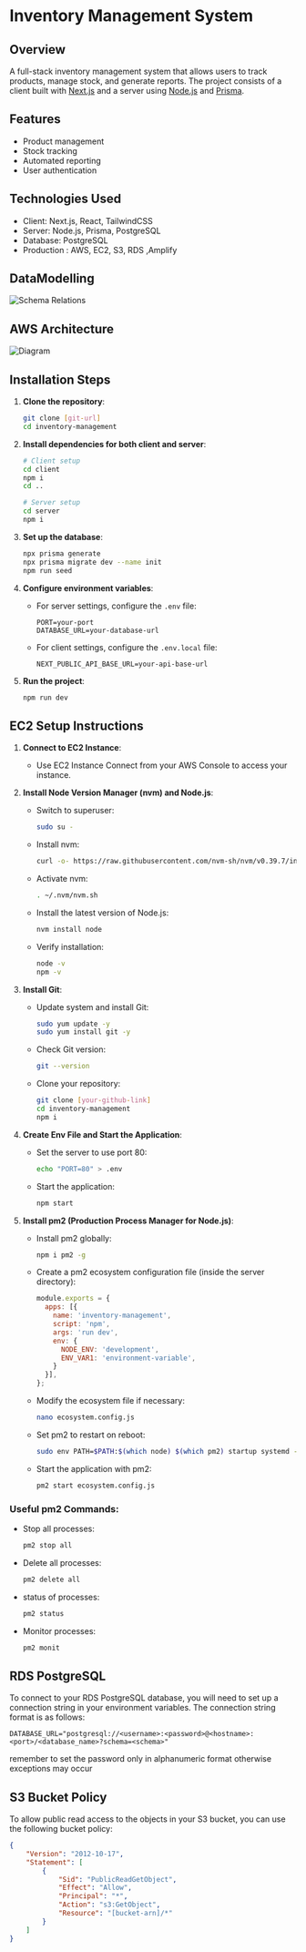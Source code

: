 # Inventory Management System

## Overview
A full-stack inventory management system that allows users to track products, manage stock, and generate reports. The project consists of a client built with [Next.js](https://nextjs.org/) and a server using [Node.js](https://nodejs.org/) and [Prisma](https://www.prisma.io/).

## Features
- Product management
- Stock tracking
- Automated reporting
- User authentication

## Technologies Used
- Client: Next.js, React, TailwindCSS
- Server: Node.js, Prisma, PostgreSQL
- Database: PostgreSQL
- Production : AWS, EC2, S3, RDS ,Amplify

## DataModelling
![Schema Relations](server/assets/schema-relations.jpg)

## AWS Architecture
![Diagram](server/assets/AWS-architecture.jpg)



## Installation Steps

1. **Clone the repository**:
    ```bash
    git clone [git-url]
    cd inventory-management
    ```

2. **Install dependencies for both client and server**:
    ```bash
    # Client setup
    cd client
    npm i
    cd ..

    # Server setup
    cd server
    npm i
    ```

3. **Set up the database**:
    ```bash
    npx prisma generate
    npx prisma migrate dev --name init
    npm run seed
    ```

4. **Configure environment variables**:
    - For server settings, configure the `.env` file:
        ```plaintext
        PORT=your-port
        DATABASE_URL=your-database-url
        ```
    - For client settings, configure the `.env.local` file:
        ```plaintext
        NEXT_PUBLIC_API_BASE_URL=your-api-base-url
        ```

5. **Run the project**:
    ```bash
    npm run dev
    ```

## EC2 Setup Instructions

1. **Connect to EC2 Instance**:
    - Use EC2 Instance Connect from your AWS Console to access your instance.

2. **Install Node Version Manager (nvm) and Node.js**:
    - Switch to superuser:
      ```bash
      sudo su -
      ```
    - Install nvm:
      ```bash
      curl -o- https://raw.githubusercontent.com/nvm-sh/nvm/v0.39.7/install.sh | bash
      ```
    - Activate nvm:
      ```bash
      . ~/.nvm/nvm.sh
      ```
    - Install the latest version of Node.js:
      ```bash
      nvm install node
      ```
    - Verify installation:
      ```bash
      node -v
      npm -v
      ```

3. **Install Git**:
    - Update system and install Git:
      ```bash
      sudo yum update -y
      sudo yum install git -y
      ```
    - Check Git version:
      ```bash
      git --version
      ```
    - Clone your repository:
      ```bash
      git clone [your-github-link]
      cd inventory-management
      npm i
      ```

4. **Create Env File and Start the Application**:
    - Set the server to use port 80:
      ```bash
      echo "PORT=80" > .env
      ```
    - Start the application:
      ```bash
      npm start
      ```

5. **Install pm2 (Production Process Manager for Node.js)**:
    - Install pm2 globally:
      ```bash
      npm i pm2 -g
      ```
    - Create a pm2 ecosystem configuration file (inside the server directory):
      ```javascript
      module.exports = {
        apps: [{
          name: 'inventory-management',
          script: 'npm',
          args: 'run dev',
          env: {
            NODE_ENV: 'development',
            ENV_VAR1: 'environment-variable',
          }
        }],
      };
      ```
    - Modify the ecosystem file if necessary:
      ```bash
      nano ecosystem.config.js
      ```
    - Set pm2 to restart on reboot:
      ```bash
      sudo env PATH=$PATH:$(which node) $(which pm2) startup systemd -u $USER --hp $(eval echo ~$USER)
      ```
    - Start the application with pm2:
      ```bash
      pm2 start ecosystem.config.js
      ```

### Useful pm2 Commands:
- Stop all processes:
  ```bash
  pm2 stop all
  ```

- Delete all processes:
  ```bash
  pm2 delete all
  ```

- status of processes:
  ```bash
  pm2 status
  ```

- Monitor processes:
  ```bash
  pm2 monit
  ```

## RDS PostgreSQL 

To connect to your RDS PostgreSQL database, you will need to set up a connection string in your environment variables. The connection string format is as follows:

```plaintext
DATABASE_URL="postgresql://<username>:<password>@<hostname>:<port>/<database_name>?schema=<schema>"
```
remember to set the password only in alphanumeric format otherwise exceptions may occur




## S3 Bucket Policy

To allow public read access to the objects in your S3 bucket, you can use the following bucket policy:

```json
{
    "Version": "2012-10-17",
    "Statement": [
        {
            "Sid": "PublicReadGetObject",
            "Effect": "Allow",
            "Principal": "*",
            "Action": "s3:GetObject",
            "Resource": "[bucket-arn]/*"
        }
    ]
}
```
